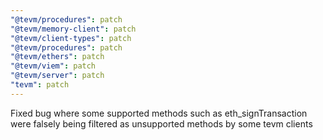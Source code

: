 ```yaml
---
"@tevm/procedures": patch
"@tevm/memory-client": patch
"@tevm/client-types": patch
"@tevm/procedures": patch
"@tevm/ethers": patch
"@tevm/viem": patch
"@tevm/server": patch
"tevm": patch
---
```


Fixed bug where some supported methods such as eth_signTransaction were falsely being filtered as unsupported methods by some tevm clients
